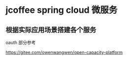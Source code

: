 # jcoffee spring cloud 微服务 
## 根据实际应用场景搭建各个服务

oauth 部分参考

https://gitee.com/owenwangwen/open-capacity-platform

